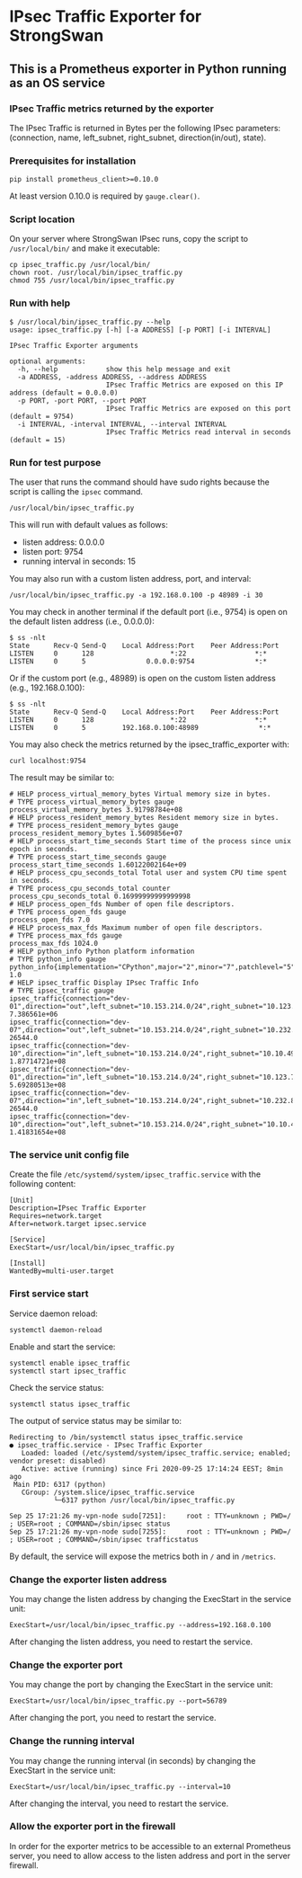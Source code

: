 # IPsec Traffic Exporter for StrongSwan

## This is a Prometheus exporter in Python running as an OS service

### IPsec Traffic metrics returned by the exporter

The IPsec Traffic is returned in Bytes per the following IPsec parameters: (connection, name, left_subnet, right_subnet, direction(in/out), state).

### Prerequisites for installation

```shell
pip install prometheus_client>=0.10.0
```

At least version 0.10.0 is required by `gauge.clear()`.

### Script location

On your server where StrongSwan IPsec runs, copy the script to `/usr/local/bin/` and make it executable:

```shell
cp ipsec_traffic.py /usr/local/bin/
chown root. /usr/local/bin/ipsec_traffic.py
chmod 755 /usr/local/bin/ipsec_traffic.py
```

### Run with help

```shell
$ /usr/local/bin/ipsec_traffic.py --help
usage: ipsec_traffic.py [-h] [-a ADDRESS] [-p PORT] [-i INTERVAL]

IPsec Traffic Exporter arguments

optional arguments:
  -h, --help            show this help message and exit
  -a ADDRESS, -address ADDRESS, --address ADDRESS
                        IPsec Traffic Metrics are exposed on this IP address (default = 0.0.0.0)
  -p PORT, -port PORT, --port PORT
                        IPsec Traffic Metrics are exposed on this port (default = 9754)
  -i INTERVAL, -interval INTERVAL, --interval INTERVAL
                        IPsec Traffic Metrics read interval in seconds (default = 15)
```

### Run for test purpose

The user that runs the command should have sudo rights because the script is calling the `ipsec` command.

```shell
/usr/local/bin/ipsec_traffic.py
```

This will run with default values as follows:

- listen address: 0.0.0.0
- listen port: 9754
- running interval in seconds: 15

You may also run with a custom listen address, port, and interval:

```shell
/usr/local/bin/ipsec_traffic.py -a 192.168.0.100 -p 48989 -i 30
```

You may check in another terminal if the default port (i.e., 9754) is open on the default listen address (i.e., 0.0.0.0):

```shell
$ ss -nlt
State      Recv-Q Send-Q    Local Address:Port    Peer Address:Port
LISTEN     0      128                   *:22                 *:*
LISTEN     0      5               0.0.0.0:9754               *:*
```

Or if the custom port (e.g., 48989) is open on the custom listen address (e.g., 192.168.0.100):

```shell
$ ss -nlt
State      Recv-Q Send-Q    Local Address:Port    Peer Address:Port
LISTEN     0      128                   *:22                 *:*
LISTEN     0      5         192.168.0.100:48989               *:*
```

You may also check the metrics returned by the ipsec_traffic_exporter with:

```shell
curl localhost:9754
```

The result may be similar to:

```raw
# HELP process_virtual_memory_bytes Virtual memory size in bytes.
# TYPE process_virtual_memory_bytes gauge
process_virtual_memory_bytes 3.91798784e+08
# HELP process_resident_memory_bytes Resident memory size in bytes.
# TYPE process_resident_memory_bytes gauge
process_resident_memory_bytes 1.5609856e+07
# HELP process_start_time_seconds Start time of the process since unix epoch in seconds.
# TYPE process_start_time_seconds gauge
process_start_time_seconds 1.60122002164e+09
# HELP process_cpu_seconds_total Total user and system CPU time spent in seconds.
# TYPE process_cpu_seconds_total counter
process_cpu_seconds_total 0.16999999999999998
# HELP process_open_fds Number of open file descriptors.
# TYPE process_open_fds gauge
process_open_fds 7.0
# HELP process_max_fds Maximum number of open file descriptors.
# TYPE process_max_fds gauge
process_max_fds 1024.0
# HELP python_info Python platform information
# TYPE python_info gauge
python_info{implementation="CPython",major="2",minor="7",patchlevel="5",version="2.7.5"} 1.0
# HELP ipsec_traffic Display IPsec Traffic Info
# TYPE ipsec_traffic gauge
ipsec_traffic{connection="dev-01",direction="out",left_subnet="10.153.214.0/24",right_subnet="10.123.71.0/24",state="ESTABLISHED"} 7.386561e+06
ipsec_traffic{connection="dev-07",direction="out",left_subnet="10.153.214.0/24",right_subnet="10.232.81.0/22",state="ESTABLISHED"} 26544.0
ipsec_traffic{connection="dev-10",direction="in",left_subnet="10.153.214.0/24",right_subnet="10.10.49.0/22",state="ESTABLISHED"} 1.87714721e+08
ipsec_traffic{connection="dev-01",direction="in",left_subnet="10.153.214.0/24",right_subnet="10.123.71.0/24",state="ESTABLISHED"} 5.69280513e+08
ipsec_traffic{connection="dev-07",direction="in",left_subnet="10.153.214.0/24",right_subnet="10.232.81.0/22",state="ESTABLISHED"} 26544.0
ipsec_traffic{connection="dev-10",direction="out",left_subnet="10.153.214.0/24",right_subnet="10.10.49.0/22",state="ESTABLISHED"} 1.41831654e+08
```

### The service unit config file

Create the file `/etc/systemd/system/ipsec_traffic.service` with the following content:

```shell
[Unit]
Description=IPsec Traffic Exporter
Requires=network.target
After=network.target ipsec.service

[Service]
ExecStart=/usr/local/bin/ipsec_traffic.py

[Install]
WantedBy=multi-user.target
```

### First service start

Service daemon reload:

```shell
systemctl daemon-reload
```

Enable and start the service:

```shell
systemctl enable ipsec_traffic
systemctl start ipsec_traffic
```

Check the service status:

```shell
systemctl status ipsec_traffic
```

The output of service status may be similar to:

```shell
Redirecting to /bin/systemctl status ipsec_traffic.service
● ipsec_traffic.service - IPsec Traffic Exporter
   Loaded: loaded (/etc/systemd/system/ipsec_traffic.service; enabled; vendor preset: disabled)
   Active: active (running) since Fri 2020-09-25 17:14:24 EEST; 8min ago
 Main PID: 6317 (python)
   CGroup: /system.slice/ipsec_traffic.service
           └─6317 python /usr/local/bin/ipsec_traffic.py

Sep 25 17:21:26 my-vpn-node sudo[7251]:     root : TTY=unknown ; PWD=/ ; USER=root ; COMMAND=/sbin/ipsec status
Sep 25 17:21:26 my-vpn-node sudo[7255]:     root : TTY=unknown ; PWD=/ ; USER=root ; COMMAND=/sbin/ipsec trafficstatus
```

By default, the service will expose the metrics both in `/` and in `/metrics`.

### Change the exporter listen address

You may change the listen address by changing the ExecStart in the service unit:

```shell
ExecStart=/usr/local/bin/ipsec_traffic.py --address=192.168.0.100
```

After changing the listen address, you need to restart the service.

### Change the exporter port

You may change the port by changing the ExecStart in the service unit:

```shell
ExecStart=/usr/local/bin/ipsec_traffic.py --port=56789
```

After changing the port, you need to restart the service.

### Change the running interval

You may change the running interval (in seconds) by changing the ExecStart in the service unit:

```shell
ExecStart=/usr/local/bin/ipsec_traffic.py --interval=10
```

After changing the interval, you need to restart the service.

### Allow the exporter port in the firewall

In order for the exporter metrics to be accessible to an external Prometheus server, you need to allow access to the listen address and port in the server firewall.
